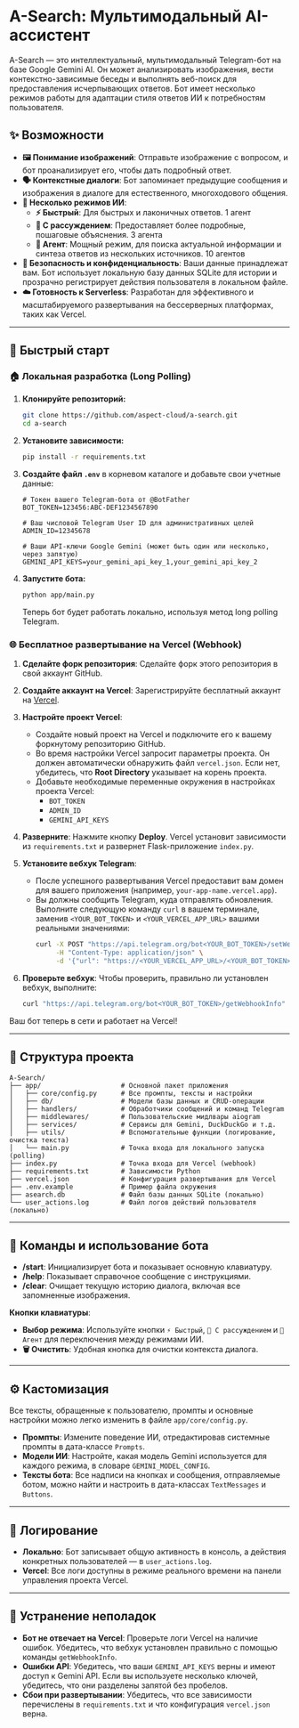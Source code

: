 # A-Search: Мультимодальный AI-ассистент

A-Search — это интеллектуальный, мультимодальный Telegram-бот на базе Google Gemini AI. Он может анализировать изображения, вести контекстно-зависимые беседы и выполнять веб-поиск для предоставления исчерпывающих ответов. Бот имеет несколько режимов работы для адаптации стиля ответов ИИ к потребностям пользователя.

## ✨ Возможности

- **🖼️ Понимание изображений**: Отправьте изображение с вопросом, и бот проанализирует его, чтобы дать подробный ответ.
- **🗣️ Контекстные диалоги**: Бот запоминает предыдущие сообщения и изображения в диалоге для естественного, многоходового общения.
- **🚀 Несколько режимов ИИ**:
  - **⚡️ Быстрый**: Для быстрых и лаконичных ответов. 1 агент
  - **🤔 С рассуждением**: Предоставляет более подробные, пошаговые объяснения. 3 агента
  - **🤖 Агент**: Мощный режим, для поиска актуальной информации и синтеза ответов из нескольких источников. 10 агентов
- **🔐 Безопасность и конфиденциальность**: Ваши данные принадлежат вам. Бот использует локальную базу данных SQLite для истории и прозрачно регистрирует действия пользователя в локальном файле.
- **☁️ Готовность к Serverless**: Разработан для эффективного и масштабируемого развертывания на бессерверных платформах, таких как Vercel.

---

## 🚀 Быстрый старт

### 🏠 Локальная разработка (Long Polling)

1.  **Клонируйте репозиторий:**
    ```bash
    git clone https://github.com/aspect-cloud/a-search.git
    cd a-search
    ```

2.  **Установите зависимости:**
    ```bash
    pip install -r requirements.txt
    ```

3.  **Создайте файл `.env`** в корневом каталоге и добавьте свои учетные данные:
    ```dotenv
    # Токен вашего Telegram-бота от @BotFather
    BOT_TOKEN=123456:ABC-DEF1234567890

    # Ваш числовой Telegram User ID для административных целей
    ADMIN_ID=12345678

    # Ваши API-ключи Google Gemini (может быть один или несколько, через запятую)
    GEMINI_API_KEYS=your_gemini_api_key_1,your_gemini_api_key_2
    ```

4.  **Запустите бота:**
    ```bash
    python app/main.py
    ```
    Теперь бот будет работать локально, используя метод long polling Telegram.

### 🌐 Бесплатное развертывание на Vercel (Webhook)

1.  **Сделайте форк репозитория**: Сделайте форк этого репозитория в свой аккаунт GitHub.

2.  **Создайте аккаунт на Vercel**: Зарегистрируйте бесплатный аккаунт на [Vercel](https://vercel.com).

3.  **Настройте проект Vercel**:
    - Создайте новый проект на Vercel и подключите его к вашему форкнутому репозиторию GitHub.
    - Во время настройки Vercel запросит параметры проекта. Он должен автоматически обнаружить файл `vercel.json`. Если нет, убедитесь, что **Root Directory** указывает на корень проекта.
    - Добавьте необходимые переменные окружения в настройках проекта Vercel:
      - `BOT_TOKEN`
      - `ADMIN_ID`
      - `GEMINI_API_KEYS`

4.  **Разверните**: Нажмите кнопку **Deploy**. Vercel установит зависимости из `requirements.txt` и развернет Flask-приложение `index.py`.

5.  **Установите вебхук Telegram**:
    - После успешного развертывания Vercel предоставит вам домен для вашего приложения (например, `your-app-name.vercel.app`).
    - Вы должны сообщить Telegram, куда отправлять обновления. Выполните следующую команду `curl` в вашем терминале, заменив `<YOUR_BOT_TOKEN>` и `<YOUR_VERCEL_APP_URL>` вашими реальными значениями:
      ```bash
      curl -X POST "https://api.telegram.org/bot<YOUR_BOT_TOKEN>/setWebhook" \
           -H "Content-Type: application/json" \
           -d '{"url": "https://<YOUR_VERCEL_APP_URL>/<YOUR_BOT_TOKEN>"}'
      ```

6.  **Проверьте вебхук**: Чтобы проверить, правильно ли установлен вебхук, выполните:
    ```bash
    curl "https://api.telegram.org/bot<YOUR_BOT_TOKEN>/getWebhookInfo"
    ```

Ваш бот теперь в сети и работает на Vercel!

---

## 📁 Структура проекта

```
A-Search/
├── app/                    # Основной пакет приложения
│   ├── core/config.py      # Все промпты, тексты и настройки
│   ├── db/                 # Модели базы данных и CRUD-операции
│   ├── handlers/           # Обработчики сообщений и команд Telegram
│   ├── middlewares/        # Пользовательские мидлвары aiogram
│   ├── services/           # Сервисы для Gemini, DuckDuckGo и т.д.
│   ├── utils/              # Вспомогательные функции (логирование, очистка текста)
│   └── main.py             # Точка входа для локального запуска (polling)
├── index.py                # Точка входа для Vercel (webhook)
├── requirements.txt        # Зависимости Python
├── vercel.json             # Конфигурация развертывания для Vercel
├── .env.example            # Пример файла окружения
├── asearch.db              # Файл базы данных SQLite (локально)
└── user_actions.log        # Файл логов действий пользователя (локально)
```

---

## 🔧 Команды и использование бота

- **/start**: Инициализирует бота и показывает основную клавиатуру.
- **/help**: Показывает справочное сообщение с инструкциями.
- **/clear**: Очищает текущую историю диалога, включая все запомненные изображения.

**Кнопки клавиатуры**:
- **Выбор режима**: Используйте кнопки `⚡️ Быстрый`, `🤔 С рассуждением` и `🤖 Агент` для переключения между режимами ИИ.
- **🗑️ Очистить**: Удобная кнопка для очистки контекста диалога.

---

## ⚙️ Кастомизация

Все тексты, обращенные к пользователю, промпты и основные настройки можно легко изменить в файле `app/core/config.py`.

- **Промпты**: Измените поведение ИИ, отредактировав системные промпты в дата-классе `Prompts`.
- **Модели ИИ**: Настройте, какая модель Gemini используется для каждого режима, в словаре `GEMINI_MODEL_CONFIG`.
- **Тексты бота**: Все надписи на кнопках и сообщения, отправляемые ботом, можно найти и настроить в дата-классах `TextMessages` и `Buttons`.

---

## 📝 Логирование

- **Локально**: Бот записывает общую активность в консоль, а действия конкретных пользователей — в `user_actions.log`.
- **Vercel**: Все логи доступны в режиме реального времени на панели управления проекта Vercel.

---

## 🚨 Устранение неполадок

- **Бот не отвечает на Vercel**: Проверьте логи Vercel на наличие ошибок. Убедитесь, что вебхук установлен правильно с помощью команды `getWebhookInfo`.
- **Ошибки API**: Убедитесь, что ваши `GEMINI_API_KEYS` верны и имеют доступ к Gemini API. Если вы используете несколько ключей, убедитесь, что они разделены запятой без пробелов.
- **Сбои при развертывании**: Убедитесь, что все зависимости перечислены в `requirements.txt` и что конфигурация `vercel.json` верна.
